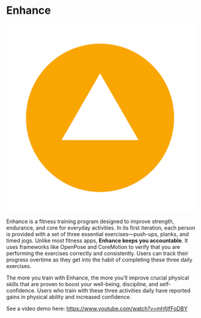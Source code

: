 # Enhance # 

<img src = "Demo/EnhanceLogoC.png" width = "500">

Enhance is a fitness training program designed to improve strength, endurance, and core for everyday activities. In its first iteration, each person is provided with a set of three essential exercises—push-ups, planks, and timed jogs. Unlike most fitness apps, **Enhance keeps you accountable**. It uses frameworks like OpenPose and CoreMotion to verify that you are performing the exercises correctly and consistently. Users can track their progress overtime as they get into the habit of completing these three daily exercises.

The more you train with Enhance, the more you’ll improve crucial physical skills that are proven to boost your well-being, discipline, and self-confidence. Users who train with these three activities daily have reported gains in physical ability and increased confidence.

See a video demo here: https://www.youtube.com/watch?v=mhfjlfFoDBY

